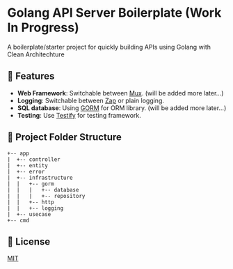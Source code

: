 # Golang API Server Boilerplate (Work In Progress)

A boilerplate/starter project for quickly building APIs using Golang with Clean Architechture 

## 🎨 Features

- **Web Framework**: Switchable between [Mux](https://github.com/gorilla/mux). (will be added more later...)
- **Logging**: Switchable between [Zap](https://github.com/uber-go/zap) or plain logging.
- **SQL database**: Using [GORM](https://gorm.io/index.html) for ORM library. (will be added more later...)
- **Testing**: Use [Testify](https://pkg.go.dev/github.com/stretchr/testify) for testing framework.

## 🌲 Project Folder Structure

```
+-- app
|  +-- controller
|  +-- entity
|  +-- error
|  +-- infrastructure
|  |   +-- gorm
|  |   |   +-- database
|  |   |   +-- repository
|  |   +-- http
|  |   +-- logging
|  +-- usecase
+-- cmd
```

## 👮 License

[MIT](LICENSE)

